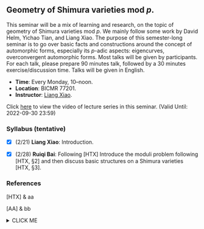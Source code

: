 ## Geometry of Shimura varieties mod _p_.

This seminar will be a mix of learning and research, on the topic of geometry of Shimura varieties mod _p_. We mainly follow some work by David Helm, Yichao Tian, and Liang Xiao. The purpose of this semester-long seminar is to go over basic facts and constructions around the concept of automorphic forms, especially its _p_-adic aspects: eigencurves, overconvergent automorphic forms. Most talks will be given by participants. For each talk, please prepare 90 minutes talk, followed by a 30 minutes exercise/discussion time. Talks will be given in English.
- **Time**: Every Monday, 10–noon.
- **Location**: BICMR 77201.
- **Instructor**: [Liang Xiao](https://bicmr.pku.edu.cn/~lxiao/index.htm).

Click [here](https://disk.pku.edu.cn:443/link/9FFD048BA8DA040E91D98450C1D575A6) to view the video of lecture series in this seminar. 
(Valid Until: 2022-09-30 23:59)

### Syllabus (tentative)

- [x] \(2/21) **Liang Xiao**: Introduction.
- [x] \(2/28) **Ruiqi Bai**: Following [HTX] Introduce the moduli problem following [HTX, §2] and then discuss basic structures on a Shimura varieties [HTX, §3].


### References
[HTX] & aa

[AA] & bb

<details><summary>CLICK ME</summary>
<p>
1
</details>
